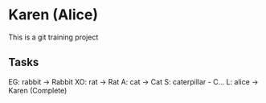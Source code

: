 # Karen (Alice)

This is a git training project

## Tasks

EG: rabbit -> Rabbit
XO: rat -> Rat
A: cat -> Cat
S: caterpillar - C...
L: alice -> Karen (Complete)
